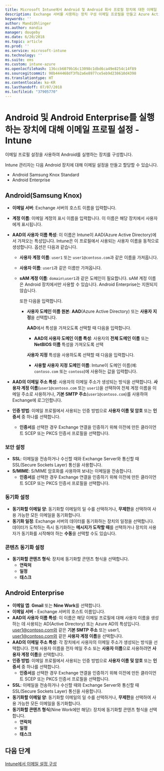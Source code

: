 ```yaml
---
title: Microsoft Intune에서 Android 및 Android 회사 프로필 장치에 대한 이메일 설정 - Azure | Microsoft Docs
description: Exchange 서버를 사용하는 장치 구성 이메일 프로필을 만들고 Azure Active Directory에서 특성을 검색합니다. 또한 SSL 또는 SMIME을 활성화하고, 인증서 또는 사용자 이름/암호를 인증하고, Microsoft Intune을 사용하여 Android 및 Android 회사 프로필 장치에서 이메일 및 일정을 동기화할 수 있습니다.
keywords: ''
author: MandiOhlinger
ms.author: mandia
manager: dougeby
ms.date: 6/20/2018
ms.topic: article
ms.prod: ''
ms.service: microsoft-intune
ms.technology: ''
ms.suite: ems
ms.custom: intune-azure
ms.openlocfilehash: 136ccb6079b16c13098c1dbd6ca49e8254c14f89
ms.sourcegitcommit: 98b444468df3fb2a6e8977ce5eb9d238610d4398
ms.translationtype: HT
ms.contentlocale: ko-KR
ms.lasthandoff: 07/07/2018
ms.locfileid: "37905770"
---
```

# <a name="email-profile-settings-for-devices-running-android-and-android-enterprise---intune"></a>Android 및 Android Enterprise를 실행하는 장치에 대해 이메일 프로필 설정 - Intune

이메일 프로필 설정을 사용하여 Android를 실행하는 장치를 구성합니다.

Intune 관리자는 다음 Android 장치에 대해 이메일 설정을 만들고 할당할 수 있습니다.

- Android Samsung Knox Standard
- Android Enterprise

## <a name="android-samsung-knox"></a>Android(Samsung Knox)

- **이메일 서버**: Exchange 서버의 호스트 이름을 입력합니다.
- **계정 이름**: 이메일 계정의 표시 이름을 입력합니다. 이 이름은 해당 장치에서 사용자에게 표시됩니다.
- **AAD의 사용자 이름 특성**: 이 이름은 Intune이 AAD(Azure Active Directory)에서 가져오는 특성입니다. Intune은 이 프로필에서 사용되는 사용자 이름을 동적으로 생성합니다. 옵션은 다음과 같습니다.
  - **사용자 계정 이름**: `user1` 또는 `user1@contoso.com`과 같은 이름을 가져옵니다.
  - **사용자 이름**: `user1`과 같은 이름만 가져옵니다.
  - **sAM 계정 이름**: `domain\user1`과 같은 도메인이 필요합니다. sAM 계정 이름은 Android 장치에서만 사용할 수 있습니다. Android Enterprise는 지원되지 않습니다.

    또한 다음을 입력합니다.  
    - **사용자 도메인 이름 원본**: **AAD**(Azure Active Directory) 또는 **사용자 지정**을 선택합니다.

      **AAD**에서 특성을 가져오도록 선택할 때 다음을 입력합니다.
      - **AAD의 사용자 도메인 이름 특성**: 사용자의 **전체 도메인 이름** 또는 **NetBIOS 이름** 특성을 가져오도록 선택

      **사용자 지정** 특성을 사용하도록 선택할 때 다음을 입력합니다.
      - **사용할 사용자 지정 도메인 이름**: Intune이 도메인 이름(예: `contoso.com` 또는 `contoso`)에 사용하는 값을 입력합니다.

- **AAD의 이메일 주소 특성**: 사용자의 이메일 주소가 생성되는 방식을 선택합니다. **사용자 계정 이름**(`user1@contoso.com` 또는 `user1`)을 선택하여 전체 계정 이름을 이메일 주소로 사용하거나, **기본 SMTP 주소**(`user1@contoso.com`)를 사용하여 Exchange에 로그인합니다.

- **인증 방법**: 이메일 프로필에서 사용되는 인증 방법으로 **사용자 이름 및 암호** 또는 **인증서** 중 하나를 선택합니다.
  - **인증서**를 선택한 경우 Exchange 연결을 인증하기 위해 이전에 만든 클라이언트 SCEP 또는 PKCS 인증서 프로필을 선택합니다.

### <a name="security-settings"></a>보안 설정

- **SSL**: 이메일을 전송하거나 수신할 때와 Exchange Server와 통신할 때 SSL(Secure Sockets Layer) 통신을 사용합니다.
- **S/MIME**: S/MIME 암호화를 사용하여 보내는 이메일을 전송합니다.
  - **인증서**를 선택한 경우 Exchange 연결을 인증하기 위해 이전에 만든 클라이언트 SCEP 또는 PKCS 인증서 프로필을 선택합니다.

### <a name="synchronization-settings"></a>동기화 설정

- **동기화할 이메일 양**: 동기화할 이메일의 일 수를 선택하거나, **무제한**을 선택하여 사용 가능한 모든 이메일을 동기화합니다.
- **동기화 일정**: Exchange 서버의 데이터를 동기화하는 장치의 일정을 선택합니다. 데이터가 도착하는 즉시 동기화하는 **메시지가 도착할 때**를 선택하거나 장치의 사용자가 동기화를 시작해야 하는 **수동**을 선택할 수도 있습니다.

### <a name="content-sync-settings"></a>콘텐츠 동기화 설정

- **동기화할 콘텐츠 형식**: 장치에 동기화할 콘텐츠 형식을 선택합니다.
  - **연락처**
  - **일정**
  - **태스크**

## <a name="android-enterprise"></a>Android Enterprise

- **이메일 앱**: **Gmail** 또는 **Nine Work**를 선택합니다.
- **이메일 서버** - Exchange 서버의 호스트 이름입니다.
- **AAD의 사용자 이름 특성**: 이 이름은 해당 이메일 프로필에 대해 사용자 이름을 생성하는 데 사용되는 AD(Active Directory) 또는 Azure AD의 특성입니다. user1@contoso.com와 같은 **기본 SMTP 주소** 또는 user1, user1@contoso.com와 같은 **사용자 계정 이름**을 선택합니다.
- **AAD의 이메일 주소 특성**: 각 장치에서 사용자의 이메일 주소가 생성되는 방식을 선택합니다. 전체 사용자 이름을 전자 메일 주소 또는 **사용자 이름**으로 사용하려면 **사용자 계정 이름**을 선택합니다.
- **인증 방법**: 이메일 프로필에서 사용되는 인증 방법으로 **사용자 이름 및 암호** 또는 **인증서** 중 하나를 선택합니다.
  - **인증서**를 선택한 경우 Exchange 연결을 인증하기 위해 이전에 만든 클라이언트 SCEP 또는 PKCS 인증서 프로필을 선택합니다.
- **SSL**: 이메일을 전송하거나 수신할 때와 Exchange Server와 통신할 때 SSL(Secure Sockets Layer) 통신을 사용합니다.
- **동기화할 이메일 양**: 동기화할 이메일의 일 수를 선택하거나, **무제한**을 선택하여 사용 가능한 모든 이메일을 동기화합니다.
- **동기화할 콘텐츠 형식**(Nine Work에만 해당): 장치에 동기화할 콘텐츠 형식을 선택합니다.
  - **연락처**
  - **일정**
  - **태스크**

## <a name="next-steps"></a>다음 단계
[Intune에서 이메일 설정 구성](email-settings-configure.md)
